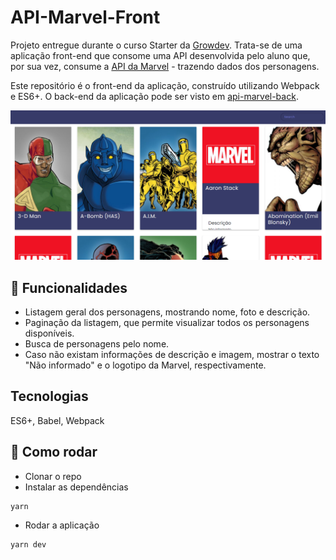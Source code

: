 # API-Marvel-Front

Projeto entregue durante o curso Starter da [Growdev](https://www.growdev.com.br/).
Trata-se de uma aplicação front-end que consome uma API desenvolvida pelo aluno que,
por sua vez, consume a [API da Marvel](https://developer.marvel.com/) - trazendo
dados dos personagens.

Este repositório é o front-end da aplicação, construído utilizando Webpack e ES6+. 
O back-end da aplicação pode ser visto em [api-marvel-back](https://github.com/fpsaraiva/api-marvel-back).

![Example page](example_page.PNG)

##  :rocket: Funcionalidades

* Listagem geral dos personagens, mostrando nome, foto e descrição.
* Paginação da listagem, que permite visualizar todos os personagens disponíveis.
* Busca de personagens pelo nome.
* Caso não existam informações de descrição e imagem, mostrar o texto "Não informado"
e o logotipo da Marvel, respectivamente.

## Tecnologias

ES6+, Babel, Webpack

## :construction_worker: Como rodar

- Clonar o repo
- Instalar as dependências
```
yarn
```
- Rodar a aplicação
```
yarn dev
```
